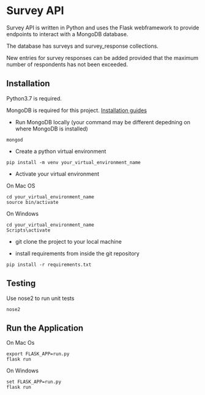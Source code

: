 # Survey API

Survey API is written in Python and uses the Flask webframework to provide endpoints to interact with a MongoDB database.

The database has surveys and survey_response collections.

New entries for survey responses can be added provided that the maximum number of respondents has not been exceeded.

## Installation

Python3.7 is required.

MongoDB is required for this project. [Installation guides](https://docs.mongodb.com/manual/administration/install-community/)

* Run MongoDB locally (your command may be different depedning on where MongoDB is installed)
```
mongod
```

* Create a python virtual environment

```
pip install -m venv your_virtual_environment_name
```

* Activate your virtual environment

On Mac OS

```
cd your_virtual_environment_name
source bin/activate
```

On Windows

```
cd your_virtual_environment_name
Scripts\activate
```

* git clone the project to your local machine

* install requirements from inside the git repository

```
pip install -r requirements.txt
```

## Testing

Use nose2 to run unit tests

```
nose2
```

## Run the Application

On Mac Os

```
export FLASK_APP=run.py
flask run
```

On Windows

```
set FLASK_APP=run.py
flask run
```
